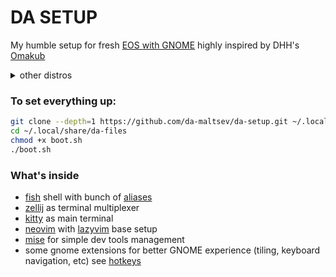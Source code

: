 # DA SETUP

My humble setup for fresh [EOS with GNOME](https://endeavouros.com/) highly inspired by DHH's [Omakub](https://github.com/basecamp/omakub/tree/master)

<details><summary>other distros</summary>probably will work on other Arch-based distros with gnome and yay too)
</details>

### To set everything up:

```bash
git clone --depth=1 https://github.com/da-maltsev/da-setup.git ~/.local/share/da-files
cd ~/.local/share/da-files
chmod +x boot.sh
./boot.sh
```

### What's inside

- [fish](https://fishshell.com/) shell with bunch of [aliases](https://github.com/da-maltsev/da-files/tree/master/configs/fish/functions)
- [zellij](https://zellij.dev/) as terminal multiplexer
- [kitty](https://sw.kovidgoyal.net/kitty/) as main terminal
- [neovim](https://neovim.io/) with [lazyvim](https://www.lazyvim.org/) base setup
- [mise](https://mise.jdx.dev/dev-tools/) for simple dev tools management
- some gnome extensions for better GNOME experience (tiling, keyboard navigation, etc) see [hotkeys](https://github.com/da-maltsev/da-files/blob/master/install/desktop/gnome-hotkeys.sh)
